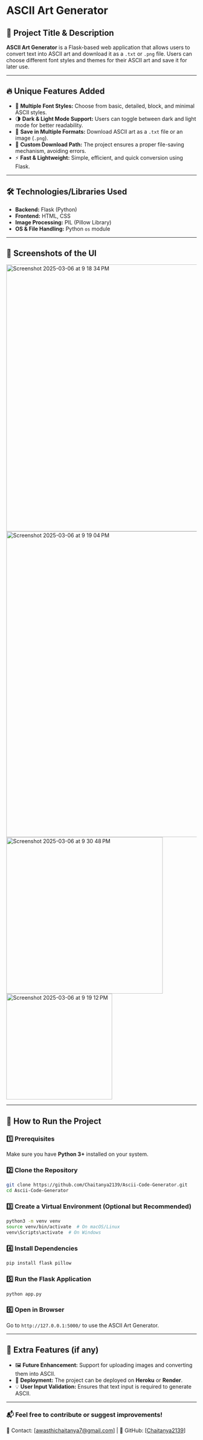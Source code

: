 # ASCII Art Generator

## 📌 Project Title & Description
**ASCII Art Generator** is a Flask-based web application that allows users to convert text into ASCII art and download it as a `.txt` or `.png` file. Users can choose different font styles and themes for their ASCII art and save it for later use.

---

## 🔥 Unique Features Added
- 🎨 **Multiple Font Styles:** Choose from basic, detailed, block, and minimal ASCII styles.
- 🌗 **Dark & Light Mode Support:** Users can toggle between dark and light mode for better readability.
- 💾 **Save in Multiple Formats:** Download ASCII art as a `.txt` file or an image (`.png`).
- 📂 **Custom Download Path:** The project ensures a proper file-saving mechanism, avoiding errors.
- ⚡ **Fast & Lightweight:** Simple, efficient, and quick conversion using Flask.

---

## 🛠 Technologies/Libraries Used
- **Backend:** Flask (Python)
- **Frontend:** HTML, CSS
- **Image Processing:** PIL (Pillow Library)
- **OS & File Handling:** Python `os` module

---

## 🎨 Screenshots of the UI

<img width="706" alt="Screenshot 2025-03-06 at 9 18 34 PM" src="https://github.com/user-attachments/assets/c66004ac-dfdf-4fde-b898-5bb815190cdd" />
<img width="809" alt="Screenshot 2025-03-06 at 9 19 04 PM" src="https://github.com/user-attachments/assets/f2981da4-07df-468b-a411-0fa457284ca7" />
<img width="414" alt="Screenshot 2025-03-06 at 9 30 48 PM" src="https://github.com/user-attachments/assets/e872625f-d59f-4eae-9084-f22a8cb83091" />
<img width="280" alt="Screenshot 2025-03-06 at 9 19 12 PM" src="https://github.com/user-attachments/assets/d85d0db2-a111-4091-a20b-2a3ebd07ce6a" />

---

## 🚀 How to Run the Project

### 1️⃣ Prerequisites
Make sure you have **Python 3+** installed on your system.

### 2️⃣ Clone the Repository
```sh
git clone https://github.com/Chaitanya2139/Ascii-Code-Generator.git
cd Ascii-Code-Generator
```

### 3️⃣ Create a Virtual Environment (Optional but Recommended)
```sh
python3 -m venv venv
source venv/bin/activate  # On macOS/Linux
venv\Scripts\activate  # On Windows
```

### 4️⃣ Install Dependencies
```sh
pip install flask pillow
```

### 5️⃣ Run the Flask Application
```sh
python app.py
```

### 6️⃣ Open in Browser
Go to `http://127.0.0.1:5000/` to use the ASCII Art Generator.

---

## 🤖 Extra Features (if any)
- 🖼 **Future Enhancement:** Support for uploading images and converting them into ASCII.
- 🔗 **Deployment:** The project can be deployed on **Heroku** or **Render**.
- 💡 **User Input Validation:** Ensures that text input is required to generate ASCII.

---

### 📬 Feel free to contribute or suggest improvements!
📧 Contact: [awasthichaitanya7@gmail.com] | 🔗 GitHub: [[Chaitanya2139](https://github.com/Chaitanya2139)]


